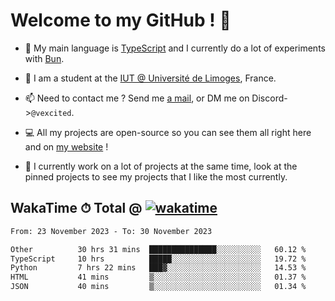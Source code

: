 # Welcome to my GitHub ! 🌃

- 🔭 My main language is [TypeScript](https://www.typescriptlang.org/) and I currently do a lot of experiments with [Bun](https://bun.sh).

- 🌱 I am a student at the [IUT @ Université de Limoges](https://iut.unilim.fr), France.

- 📫 Need to contact me ? Send me <a href="mailto:mikkel@milescode.dev">a mail</a>, or DM me on Discord->`@vexcited`.

- 💻 All my projects are open-source so you can see them all right here and on <a href="https://vexcited.vercel.app">my website</a> !

- 👀 I currently work on a lot of projects at the same time, look at the pinned projects to see my projects that I like the most currently.

## WakaTime ⏱ Total @ [![wakatime](https://wakatime.com/badge/user/0839e595-e07a-435c-8d59-ed95f2a3d6dd.svg)](https://wakatime.com/@0839e595-e07a-435c-8d59-ed95f2a3d6dd)

<!--START_SECTION:waka-->

```txt
From: 23 November 2023 - To: 30 November 2023

Other          30 hrs 31 mins  ███████████████░░░░░░░░░░   60.12 %
TypeScript     10 hrs          █████░░░░░░░░░░░░░░░░░░░░   19.72 %
Python         7 hrs 22 mins   ███▓░░░░░░░░░░░░░░░░░░░░░   14.53 %
HTML           41 mins         ▒░░░░░░░░░░░░░░░░░░░░░░░░   01.37 %
JSON           40 mins         ▒░░░░░░░░░░░░░░░░░░░░░░░░   01.34 %
```

<!--END_SECTION:waka-->
